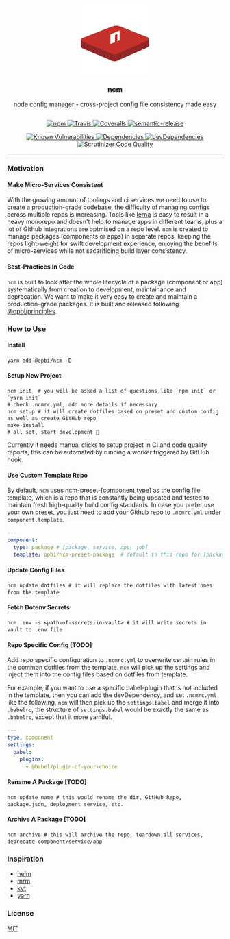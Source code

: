 <p align="center">
  <img alt="ncm" src="https://raw.githubusercontent.com/opbi/logo/master/ncm/ncm.svg?sanitize=true" width="160">
</p>

<h3 align="center">ncm</h3>
<p align="center" style="margin-bottom: 2em;">node config manager - cross-project config file consistency made easy</p>

<p align="center">
  <a href="https://www.npmjs.com/package/@opbi/ncm">
    <img alt="npm" src="https://img.shields.io/npm/v/@opbi/ncm.svg">
  </a>
  <a href="https://circleci.com/gh/opbi/workflows/ncm">
    <img alt="Travis" src="https://img.shields.io/circleci/project/github/opbi/ncm/master.svg">
  </a>
  <a href="https://coveralls.io/github/opbi/ncm?branch=master">
    <img alt="Coveralls" src="https://img.shields.io/coveralls/github/opbi/ncm/master.svg">
  </a>
  <a href="https://github.com/semantic-release/semantic-release">
    <img alt="semantic-release" src="https://img.shields.io/badge/%20%20%F0%9F%93%A6%F0%9F%9A%80-semantic--release-e10079.svg">
  </a>
</p>

<p align="center">
  <a href="https://snyk.io/test/github/opbi/ncm">
    <img alt="Known Vulnerabilities" src="https://snyk.io/test/github/opbi/ncm/badge.svg">
  </a>
  <a href="https://david-dm.org/opbi/ncm">
    <img alt="Dependencies" src="https://img.shields.io/david/opbi/ncm.svg">
  </a>
  <a href="https://david-dm.org/opbi/ncm?type=dev">
    <img alt="devDependencies" src="https://img.shields.io/david/dev/opbi/ncm.svg">
  </a>
  <a href="https://scrutinizer-ci.com/g/opbi/ncm/?branch=master">
    <img alt="Scrutinizer Code Quality" src="https://img.shields.io/scrutinizer/g/opbi/ncm.svg">
  </a>
</p>

---

### Motivation

#### Make Micro-Services Consistent

With the growing amount of toolings and ci services we need to use to create a production-grade codebase, the difficulty of managing configs across multiple repos is increasing. Tools like [lerna](https://github.com/lerna/lerna) is easy to result in a heavy monorepo and doesn't help to manage apps in different teams, plus a lot of Github integrations are optmised on a repo level. `ncm` is created to manage packages (components or apps) in separate repos, keeping the repos light-weight for swift development experience, enjoying the benefits of micro-services while not sacarificing build layer consistency.

#### Best-Practices In Code

`ncm` is built to look after the whole lifecycle of a package (component or app) systematically from creation to development, maintainance and deprecation. We want to make it very easy to create and maintain a production-grade packages. It is built and released following [@opbi/principles](https://github.com/opbi/opbi#principles).


### How to Use

#### Install
```shell
yarn add @opbi/ncm -D
```

#### Setup New Project

```shell
ncm init  # you will be asked a list of questions like `npm init` or `yarn init`
# check .ncmrc.yml, add more details if necessary
ncm setup # it will create dotfiles based on preset and custom config as well as create GitHub repo
make install
# all set, start development 🎉
```
Currently it needs manual clicks to setup project in CI and code quality reports, this can be automated by running a worker triggered by GitHub hook.

#### Use Custom Template Repo
By default, `ncm` uses ncm-preset-[component.type] as the config file template, which is a repo that is constantly being updated and tested to maintain fresh high-quality build config standards. In case you prefer use your own preset, you just need to add your Github repo to `.ncmrc.yml` under `component.template`.

```yml
---
component:
  type: package # [package, service, app, job]
  template: opbi/ncm-preset-package  # default to this repo for [package]
```

#### Update Config Files
```shell
ncm update dotfiles # it will replace the dotfiles with latest ones from the template
```

#### Fetch Dotenv Secrets
```shell
ncm .env -s <path-of-secrets-in-vault> # it will write secrets in vault to .env file
```

#### Repo Specific Config [TODO]
Add repo specific configuration to `.ncmrc.yml` to overwrite certain rules in the common dotfiles from the template. `ncm` will pick up the settings and inject them into the config files based on dotfiles from template.

For example, if you want to use a specific babel-plugin that is not included in the template, then you can add the devDependency, and set `.ncmrc.yml` like the following, `ncm` will then pick up the `settings.babel` and merge it into `.babelrc`, the structure of `settings.babel` would be exactly the same as `.babelrc`, except that it more yamlful.

```yml
---
type: component
settings:
  babel:
    plugins:
      - @babel/plugin-of-your-choice
```

#### Rename A Package [TODO]
```
ncm update name # this would rename the dir, GitHub Repo, package.json, deployment service, etc.
```

#### Archive A Package [TODO]
```shell
ncm archive # this will archive the repo, teardown all services, deprecate component/service/app
```

### Inspiration
* [helm](https://github.com/helm/helm)
* [mrm](https://github.com/sapegin/mrm)
* [kyt](https://github.com/NYTimes/kyt/)
* [yarn](https://github.com/yarnpkg/yarn)

### License 
[MIT](License)
